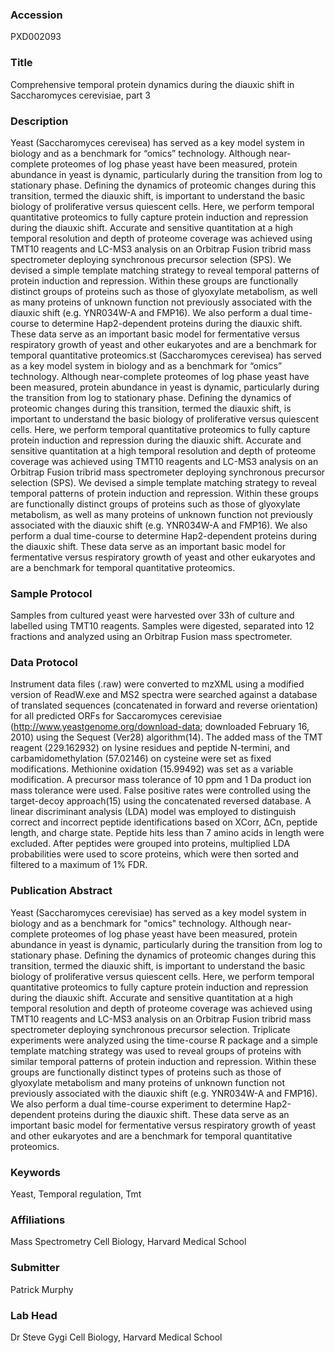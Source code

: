 ### Accession
PXD002093

### Title
Comprehensive temporal protein dynamics during the diauxic shift in Saccharomyces cerevisiae, part 3

### Description
Yeast (Saccharomyces cerevisea) has served as a key model system in biology and as a benchmark for “omics” technology. Although near-complete proteomes of log phase yeast have been measured, protein abundance in yeast is dynamic, particularly during the transition from log to stationary phase. Defining the dynamics of proteomic changes during this transition, termed the diauxic shift, is important to understand the basic biology of proliferative versus quiescent cells. Here, we perform temporal quantitative proteomics to fully capture protein induction and repression during the diauxic shift. Accurate and sensitive quantitation at a high temporal resolution and depth of proteome coverage was achieved using TMT10 reagents and LC-MS3 analysis on an Orbitrap Fusion tribrid mass spectrometer deploying synchronous precursor selection (SPS). We devised a simple template matching strategy to reveal temporal patterns of protein induction and repression. Within these groups are functionally distinct groups of proteins such as those of glyoxylate metabolism, as well as many proteins of unknown function not previously associated with the diauxic shift (e.g. YNR034W-A and FMP16). We also perform a dual time-course to determine Hap2-dependent proteins during the diauxic shift. These data serve as an important basic model for fermentative versus respiratory growth of yeast and other eukaryotes and are a benchmark for temporal quantitative proteomics.st (Saccharomyces cerevisea) has served as a key model system in biology and as a benchmark for “omics” technology. Although near-complete proteomes of log phase yeast have been measured, protein abundance in yeast is dynamic, particularly during the transition from log to stationary phase. Defining the dynamics of proteomic changes during this transition, termed the diauxic shift, is important to understand the basic biology of proliferative versus quiescent cells. Here, we perform temporal quantitative proteomics to fully capture protein induction and repression during the diauxic shift. Accurate and sensitive quantitation at a high temporal resolution and depth of proteome coverage was achieved using TMT10 reagents and LC-MS3 analysis on an Orbitrap Fusion tribrid mass spectrometer deploying synchronous precursor selection (SPS). We devised a simple template matching strategy to reveal temporal patterns of protein induction and repression. Within these groups are functionally distinct groups of proteins such as those of glyoxylate metabolism, as well as many proteins of unknown function not previously associated with the diauxic shift (e.g. YNR034W-A and FMP16). We also perform a dual time-course to determine Hap2-dependent proteins during the diauxic shift. These data serve as an important basic model for fermentative versus respiratory growth of yeast and other eukaryotes and are a benchmark for temporal quantitative proteomics.

### Sample Protocol
Samples from cultured yeast were harvested over 33h of culture and labelled using TMT10 reagents. Samples were digested, separated into 12 fractions and analyzed using an Orbitrap Fusion mass spectrometer.

### Data Protocol
Instrument data files (.raw) were converted to mzXML using a modified version of ReadW.exe and MS2 spectra were searched against a database of translated sequences (concatenated in forward and reverse orientation) for all predicted ORFs for Saccaromyces cerevisiae (http://www.yeastgenome.org/download-data; downloaded February 16, 2010) using the Sequest (Ver28) algorithm(14). The added mass of the TMT reagent (229.162932) on lysine residues and peptide N-termini, and carbamidomethylation (57.02146) on cysteine were set as fixed modifications. Methionine oxidation (15.99492) was set as a variable modification. A precursor mass tolerance of 10 ppm and 1 Da product ion mass tolerance were used. False positive rates were controlled using the target-decoy approach(15) using the concatenated reversed database. A linear discriminant analysis (LDA) model was employed to distinguish correct and incorrect peptide identifications based on XCorr, ΔCn, peptide length, and charge state. Peptide hits less than 7 amino acids in length were excluded. After peptides were grouped into proteins, multiplied LDA probabilities were used to score proteins, which were then sorted and filtered to a maximum of 1% FDR.

### Publication Abstract
Yeast (Saccharomyces cerevisiae) has served as a key model system in biology and as a benchmark for "omics" technology. Although near-complete proteomes of log phase yeast have been measured, protein abundance in yeast is dynamic, particularly during the transition from log to stationary phase. Defining the dynamics of proteomic changes during this transition, termed the diauxic shift, is important to understand the basic biology of proliferative versus quiescent cells. Here, we perform temporal quantitative proteomics to fully capture protein induction and repression during the diauxic shift. Accurate and sensitive quantitation at a high temporal resolution and depth of proteome coverage was achieved using TMT10 reagents and LC-MS3 analysis on an Orbitrap Fusion tribrid mass spectrometer deploying synchronous precursor selection. Triplicate experiments were analyzed using the time-course R package and a simple template matching strategy was used to reveal groups of proteins with similar temporal patterns of protein induction and repression. Within these groups are functionally distinct types of proteins such as those of glyoxylate metabolism and many proteins of unknown function not previously associated with the diauxic shift (e.g. YNR034W-A and FMP16). We also perform a dual time-course experiment to determine Hap2-dependent proteins during the diauxic shift. These data serve as an important basic model for fermentative versus respiratory growth of yeast and other eukaryotes and are a benchmark for temporal quantitative proteomics.

### Keywords
Yeast, Temporal regulation, Tmt

### Affiliations
Mass Spectrometry
Cell Biology, Harvard Medical School

### Submitter
Patrick Murphy

### Lab Head
Dr Steve Gygi
Cell Biology, Harvard Medical School


